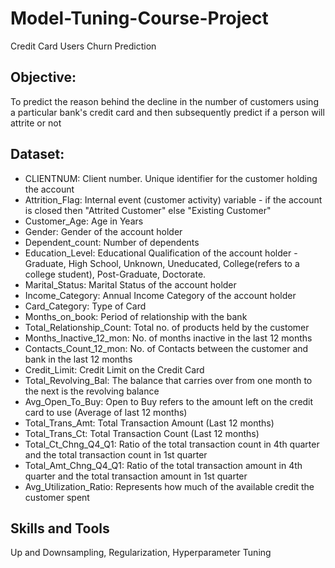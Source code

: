 # Model-Tuning-Course-Project
Credit Card Users Churn Prediction

## Objective:
To predict the reason behind the decline in the number of customers using a particular bank's credit card and then subsequently predict if a person will attrite or not

## Dataset:
* CLIENTNUM: Client number. Unique identifier for the customer holding the account
* Attrition_Flag: Internal event (customer activity) variable - if the account is closed then "Attrited Customer" else "Existing Customer"
* Customer_Age: Age in Years
* Gender: Gender of the account holder
* Dependent_count: Number of dependents
* Education_Level:  Educational Qualification of the account holder - Graduate, High School, Unknown, Uneducated, College(refers to a college student), Post-Graduate, Doctorate.
* Marital_Status: Marital Status of the account holder
* Income_Category: Annual Income Category of the account holder
* Card_Category: Type of Card
* Months_on_book: Period of relationship with the bank
* Total_Relationship_Count: Total no. of products held by the customer
* Months_Inactive_12_mon: No. of months inactive in the last 12 months
* Contacts_Count_12_mon: No. of Contacts between the customer and bank in the last 12 months
* Credit_Limit: Credit Limit on the Credit Card
* Total_Revolving_Bal: The balance that carries over from one month to the next is the revolving balance
* Avg_Open_To_Buy: Open to Buy refers to the amount left on the credit card to use (Average of last 12 months)
* Total_Trans_Amt: Total Transaction Amount (Last 12 months)
* Total_Trans_Ct: Total Transaction Count (Last 12 months)
* Total_Ct_Chng_Q4_Q1: Ratio of the total transaction count in 4th quarter and the total transaction count in 1st quarter
* Total_Amt_Chng_Q4_Q1: Ratio of the total transaction amount in 4th quarter and the total transaction amount in 1st quarter
* Avg_Utilization_Ratio: Represents how much of the available credit the customer spent

## Skills and Tools
Up and Downsampling, Regularization, Hyperparameter Tuning
